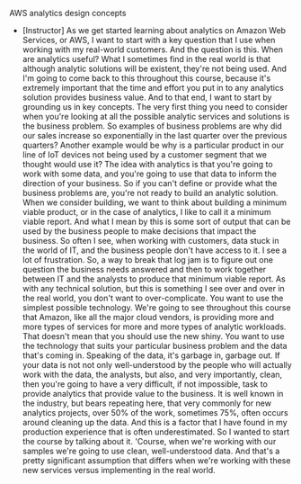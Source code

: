 AWS analytics design concepts
- [Instructor] As we get started learning about analytics on Amazon Web Services, or AWS, I want to start with a key question that I use when working with my real-world customers. And the question is this. When are analytics useful? What I sometimes find in the real world is that although analytic solutions will be existent, they're not being used. And I'm going to come back to this throughout this course, because it's extremely important that the time and effort you put in to any analytics solution provides business value. And to that end, I want to start by grounding us in key concepts. The very first thing you need to consider when you're looking at all the possible analytic services and solutions is the business problem. So examples of business problems are why did our sales increase so exponentially in the last quarter over the previous quarters? Another example would be why is a particular product in our line of IoT devices not being used by a customer segment that we thought would use it? The idea with analytics is that you're going to work with some data, and you're going to use that data to inform the direction of your business. So if you can't define or provide what the business problems are, you're not ready to build an analytic solution. When we consider building, we want to think about building a minimum viable product, or in the case of analytics, I like to call it a minimum viable report. And what I mean by this is some sort of output that can be used by the business people to make decisions that impact the business. So often I see, when working with customers, data stuck in the world of IT, and the business people don't have access to it. I see a lot of frustration. So, a way to break that log jam is to figure out one question the business needs answered and then to work together between IT and the analysts to produce that minimum viable report. As with any technical solution, but this is something I see over and over in the real world, you don't want to over-complicate. You want to use the simplest possible technology. We're going to see throughout this course that Amazon, like all the major cloud vendors, is providing more and more types of services for more and more types of analytic workloads. That doesn't mean that you should use the new shiny. You want to use the technology that suits your particular business problem and the data that's coming in. Speaking of the data, it's garbage in, garbage out. If your data is not not only well-understood by the people who will actually work with the data, the analysts, but also, and very importantly, clean, then you're going to have a very difficult, if not impossible, task to provide analytics that provide value to the business. It is well known in the industry, but bears repeating here, that very commonly for new analytics projects, over 50% of the work, sometimes 75%, often occurs around cleaning up the data. And this is a factor that I have found in my production experience that is often underestimated. So I wanted to start the course by talking about it. 'Course, when we're working with our samples we're going to use clean, well-understood data. And that's a pretty significant assumption that differs when we're working with these new services versus implementing in the real world.